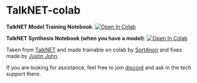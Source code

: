 # TalkNET-colab

**TalkNET Model Training Notebook**: <a href="https://colab.research.google.com/github/justinjohn0306/TalkNET-colab/blob/main/TalkNet_Trainingnew.ipynb" target="_parent"><img src="https://colab.research.google.com/assets/colab-badge.svg" alt="Open In Colab"/></a>

**TalkNET Synthesis Notebook (when you have a model)**: <a href="https://colab.research.google.com/github/justinjohn0306/TalkNET-colab/blob/main/Controllable_TalkNet.ipynb" target="_parent"><img src="https://colab.research.google.com/assets/colab-badge.svg" alt="Open In Colab"/></a>


Taken from [TalkNET](https://github.com/NVIDIA/NeMo/blob/main/nemo/collections/tts/models/talknet.py) and made trainable on colab by [SortAnon](https://github.com/SortAnon/ControllableTalkNet) and fixes made by [Justin John](https://github.com/justinjohn0306). 

If you are looking for assistance, feel free to join [discord](https://discord.com/invite/NhJZGtH) and ask in the tech support there. 
